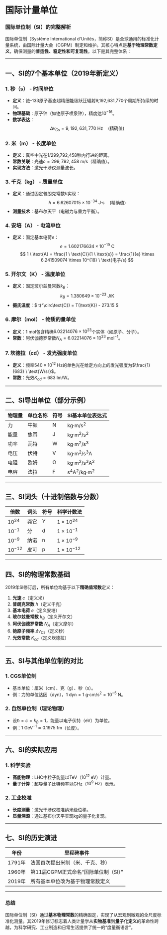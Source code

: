 # 国际计量单位

### **国际单位制（SI）的完整解析**

国际单位制（Système International d'Unités，简称SI）是全球通用的标准化计量系统，由国际计量大会（CGPM）制定和维护。其核心特点是**基于物理常数定义**，确保测量的**普适性、稳定性和可复现性**。以下是其完整体系：

---

## **一、SI的7个基本单位（2019年新定义）**
### **1. 秒（s） - 时间单位**
- **定义**：铯-133原子基态超精细能级跃迁辐射9,192,631,770个周期所持续的时间。
- **物理基础**：原子钟（如铯原子喷泉钟），精度达$10^{-16}$。
- **数学表达**：  
  $$ \Delta \nu_{Cs} = 9,192,631,770 \ \text{Hz} \quad (\text{精确值}) $$

### **2. 米（m） - 长度单位**
- **定义**：真空中光在1/299,792,458秒内行进的距离。
- **常数关联**：光速$c = 299,792,458 \ \text{m/s}$（精确值）。
- **实现方法**：激光干涉仪测量波长。

### **3. 千克（kg） - 质量单位**
- **定义**：通过固定普朗克常数$h$实现：
  $$ h = 6.62607015 \times 10^{-34} \ \text{J·s} \quad (\text{精确值}) $$
- **测量技术**：基布尔天平（电磁力与重力平衡）。

### **4. 安培（A） - 电流单位**
- **定义**：固定基本电荷$e$：
  $$ e = 1.602176634 \times 10^{-19} \ \text{C} $$
  $$ 1 \ \text{A} = \frac{1 \ \text{C}}{1 \ \text{s}} = \frac{1}{e} \times 6.241509074 \times 10^{18} \ \text{电子/s} $$

### **5. 开尔文（K） - 温度单位**
- **定义**：固定玻尔兹曼常数$k_B$：
  $$ k_B = 1.380649 \times 10^{-23} \ \text{J/K} $$
- **摄氏温度**：$ t(^\circ\text{C}) = T(\text{K}) - 273.15 $

### **6. 摩尔（mol） - 物质的量单位**
- **定义**：$1 \ \text{mol}$包含精确$6.02214076 \times 10^{23}$个实体（如原子、分子）。
- **常数**：阿伏伽德罗常数$N_A = 6.02214076 \times 10^{23} \ \text{mol}^{-1}$。

### **7. 坎德拉（cd） - 发光强度单位**
- **定义**：频率$540 \times 10^{12} \ \text{Hz}$的单色光在给定方向上的发光强度为$\frac{1}{683} \ \text{W/sr}$。
- **常数**：光效$K_{cd} = 683 \ \text{lm/W}$。

---

## **二、SI导出单位（部分示例）**
| **物理量**       | **单位名称** | **符号** | **SI基本单位表达式**       |
|-------------------|--------------|----------|-----------------------------|
| 力                | 牛顿         | N        | $\text{kg·m/s}^2$          |
| 能量              | 焦耳         | J        | $\text{kg·m}^2/\text{s}^2$ |
| 功率              | 瓦特         | W        | $\text{kg·m}^2/\text{s}^3$ |
| 电压              | 伏特         | V        | $\text{kg·m}^2/\text{s}^3\text{A}$ |
| 电阻              | 欧姆         | Ω        | $\text{kg·m}^2/\text{s}^3\text{A}^2$ |
| 电容              | 法拉         | F        | $\text{s}^4\text{A}^2/\text{kg·m}^2$ |

---

## **三、SI词头（十进制倍数与分数）**
| **倍数**     | **词头** | **符号** | **科学计数法**      |
|--------------|----------|----------|---------------------|
| $10^{24}$    | 尧它     | Y        | $1 \times 10^{24}$  |
| $10^{-1}$    | 分       | d        | $1 \times 10^{-1}$  |
| $10^{-9}$    | 纳诺     | n        | $1 \times 10^{-9}$  |
| $10^{-12}$   | 皮可     | p        | $1 \times 10^{-12}$ |

---

## **四、SI的物理常数基础**
2019年SI修订后，所有单位均基于以下**精确值常数**定义：
1. **光速** $c$（定义米）
2. **普朗克常数** $h$（定义千克）
3. **基本电荷** $e$（定义安培）
4. **玻尔兹曼常数** $k_B$（定义开尔文）
5. **阿伏伽德罗常数** $N_A$（定义摩尔）
6. **铯原子频率** $\Delta \nu_{Cs}$（定义秒）
7. **光效常数** $K_{cd}$（定义坎德拉）

---

## **五、SI与其他单位制的对比**
### **1. CGS单位制**
- 基本单位：厘米（cm）、克（g）、秒（s）。
- 例：力的单位达因（dyn），$1 \ \text{dyn} = 1 \ \text{g·cm/s}^2 = 10^{-5} \ \text{N}$。

### **2. 自然单位制（理论物理）**
- 设$\hbar = c = k_B = 1$，能量以电子伏特（eV）为单位。
- 例：$1 \ \text{GeV}^{-1} \approx 0.1975 \ \text{fm}$（长度）。

---

## **六、SI的实际应用**
### **1. 科学实验**
- **高能物理**：LHC中粒子能量以TeV（$10^{12} \ \text{eV}$）计量。
- **量子计算**：超导量子比特频率以GHz（$10^9 \ \text{Hz}$）表示。

### **2. 工业校准**
- **长度测量**：激光干涉仪校准纳米级位移。
- **质量溯源**：通过基布尔天平实现kg的量子化复现。

---

## **七、SI的历史演进**
| **年份** | **里程碑事件**                          |
|----------|-----------------------------------------|
| 1791年   | 法国首次提出米制（米、千克、秒）        |
| 1960年   | 第11届CGPM正式命名“国际单位制（SI）”    |
| 2019年   | 所有基本单位改为基于物理常数定义        |

---

### **总结**
国际单位制（SI）通过**基本物理常数**的精确固定，实现了从宏观到微观的全尺度标准化测量。其2019年修订标志着人类计量学从**实物基准**到**量子化定义**的革命性跨越，为科学研究、工业制造和日常生活提供了统一的“度量衡语言”。